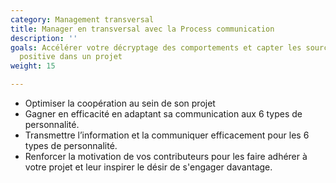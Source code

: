 ```yaml
---
category: Management transversal
title: Manager en transversal avec la Process communication
description: ''
goals: Accélérer votre décryptage des comportements et capter les sources d'énergie
  positive dans un projet
weight: 15

---
```

*  Optimiser la coopération au sein de son projet
* Gagner en efficacité en adaptant sa communication aux 6 types de personnalité.
* Transmettre l’information et la communiquer efficacement pour les 6 types de personnalité.
* Renforcer la motivation de vos contributeurs pour les faire adhérer à votre projet et leur inspirer le désir de s'engager davantage.